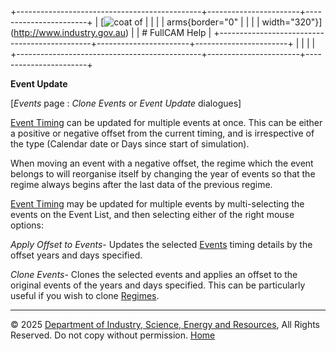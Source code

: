 +----------------------------------------------+-----------------------+-----------------------+
| [![coat of                                   |                       | [](index.htm)         |
| arms](imgs/DISER-inline_Mono.png){border="0" |                       |                       |
| width="320"}](http://www.industry.gov.au)    |                       | # FullCAM Help        |
+----------------------------------------------+-----------------------+-----------------------+
|                                              |                       |                       |
+----------------------------------------------+-----------------------+-----------------------+

**Event Update**

\[*Events* page : *Clone Events* or *Event Update* dialogues\]

[Event Timing](143_Event%20Timing.htm) can be updated for multiple
events at once. This can be either a positive or negative offset from
the current timing, and is irrespective of the type (Calendar date or
Days since start of simulation).

When moving an event with a negative offset, the regime which the event
belongs to will reorganise itself by changing the year of events so that
the regime always begins after the last data of the previous regime.

[Event Timing](143_Event%20Timing.htm) may be updated for multiple
events by multi-selecting the events on the Event List, and then
selecting either of the right mouse options:

*Apply Offset to Events*- Updates the selected [Events](136_Events.htm)
timing details by the offset years and days specified.

*Clone Events*- Clones the selected events and applies an offset to the
original events of the years and days specified. This can be
particularly useful if you wish to clone [Regimes](235_Regimes.htm).

------------------------------------------------------------------------

© 2025 [Department of Industry, Science, Energy and
Resources](http://www.industry.gov.au "Department of Industry, Science, Energy and Resources"),
All Rights Reserved. Do not copy without permission.
[Home](index.htm "help index")
